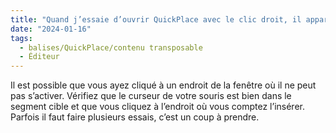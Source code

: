 ```yaml
---
title: "Quand j’essaie d’ouvrir QuickPlace avec le clic droit, il apparaît en gris et je ne peux pas le sélectionner. Comment faire ?"
date: "2024-01-16"
tags:
  - balises/QuickPlace/contenu transposable
  - Éditeur
---
```


Il est possible que vous ayez cliqué à un endroit de la fenêtre où il ne peut pas s’activer. Vérifiez que le curseur de votre souris est bien dans le segment cible et que vous cliquez à l’endroit où vous comptez l’insérer. Parfois il faut faire plusieurs essais, c’est un coup à prendre.
